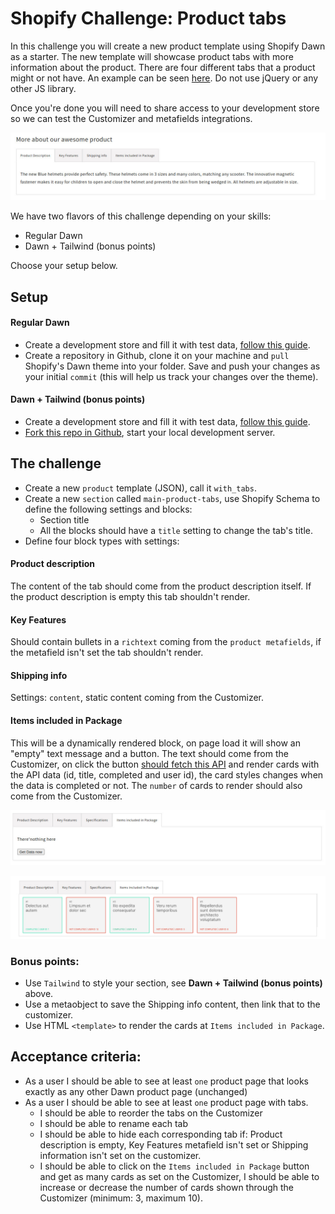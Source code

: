 # Shopify Challenge: Product tabs

In this challenge you will create a new product template using Shopify Dawn as a starter. The new template will showcase product tabs with more information about the product. There are four different tabs that a product might or not have. An example can be seen [here](https://buzzsubs-staging-test-store.myshopify.com/products/helmet?_bt=BAh7BkkiC19yYWlscwY6BkVUewhJIglkYXRhBjsAVEkiLmJ1enpzdWJzLXN0YWdpbmctdGVzdC1zdG9yZS5teXNob3BpZnkuY29tBjsARkkiCGV4cAY7AFRJIh0yMDI0LTA0LTA4VDE0OjE4OjM1LjE4OVoGOwBUSSIIcHVyBjsAVEkiHnBlcm1hbmVudF9wYXNzd29yZF9ieXBhc3MGOwBG--4fb39cf63f9fb74a6e27573185eed8971b042da0). Do not use jQuery or any other JS library.

Once you're done you will need to share access to your development store so we can test the Customizer and metafields integrations.

![The challenge: product tabs](./images/challenge.jpg)


We have two flavors of this challenge depending on your skills:

- Regular Dawn
- Dawn + Tailwind (bonus points)

Choose your setup below.

## Setup

#### Regular Dawn

- Create a development store and fill it with test data, [follow this guide](https://shopify.dev/docs/apps/tools/development-stores#create-a-development-store-to-test-your-app).
- Create a repository in Github, clone it on your machine and `pull` Shopify's Dawn theme into your folder. Save and push your changes as your initial `commit` (this will help us track your changes over the theme).

#### Dawn + Tailwind (bonus points)

- Create a development store and fill it with test data, [follow this guide](https://shopify.dev/docs/apps/tools/development-stores#create-a-development-store-to-test-your-app).
- [Fork this repo in Github](https://github.com/eurekalabs-io/dawn-with-tailwindcss/), start your local development server.

## The challenge

- Create a new `product` template (JSON), call it `with_tabs`.
- Create a new `section` called `main-product-tabs`, use Shopify Schema to define the following settings and blocks:
  - Section title
  - All the blocks should have a `title` setting to change the tab's title.
- Define four block types with settings:

#### Product description

The content of the tab should come from the product description itself. If the product description is empty this tab shouldn't render.

#### Key Features

Should contain bullets in a `richtext` coming from the `product metafields`, if the metafield isn't set the tab shouldn't render.

#### Shipping info

Settings: `content`, static content coming from the Customizer.

#### Items included in Package

This will be a dynamically rendered block, on page load it will show an "empty" text message and a button. The text should come from the Customizer, on click the button [should fetch this API](https://jsonplaceholder.typicode.com/) and render cards with the API data (id, title, completed and user id), the card styles changes when the data is completed or not. The `number` of cards to render should also come from the Customizer.

![Items included in package](./images/items-included.jpg)

![Items included in package](./images/items-included-2.jpg)

### Bonus points:

- Use `Tailwind` to style your section, see **Dawn + Tailwind (bonus points)** above.
- Use a metaobject to save the Shipping info content, then link that to the customizer.
- Use HTML `<template>` to render the cards at `Items included in Package`.

## Acceptance criteria:

- As a user I should be able to see at least `one` product page that looks exactly as any other Dawn product page (unchanged)
- As a user I should be able to see at least `one` product page with tabs.
  - I should be able to reorder the tabs on the Customizer
  - I should be able to rename each tab
  - I should be able to hide each corresponding tab if: Product description is empty, Key Features metafield isn't set or Shipping information isn't set on the customizer.
  - I should be able to click on the `Items included in Package` button and get as many cards as set on the Customizer, I should be able to increase or decrease the number of cards shown through the Customizer (minimum: 3, maximum 10).
